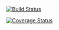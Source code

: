 [![Build Status](https://travis-ci.org/JestonBlu/DataScience.svg?branch=master)](https://travis-ci.org/JestonBlu/DataScience)

[![Coverage Status](https://coveralls.io/repos/github/JestonBlu/DataScience/badge.svg?branch=master)](https://coveralls.io/github/JestonBlu/DataScience?branch=master)
